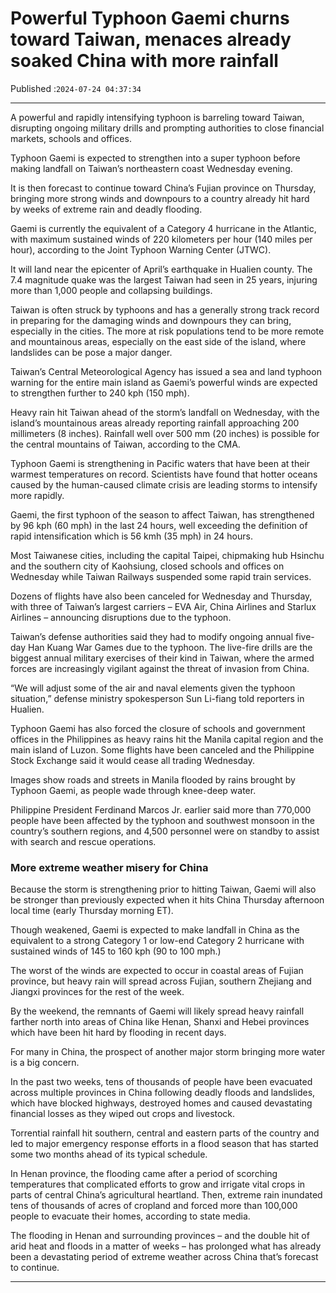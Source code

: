 # Powerful Typhoon Gaemi churns toward Taiwan, menaces already soaked China with more rainfall

Published :`2024-07-24 04:37:34`

---

A powerful and rapidly intensifying typhoon is barreling toward Taiwan, disrupting ongoing military drills and prompting authorities to close financial markets, schools and offices.

Typhoon Gaemi is expected to strengthen into a super typhoon before making landfall on Taiwan’s northeastern coast Wednesday evening.

It is then forecast to continue toward China’s Fujian province on Thursday, bringing more strong winds and downpours to a country already hit hard by weeks of extreme rain and deadly flooding.

Gaemi is currently the equivalent of a Category 4 hurricane in the Atlantic, with maximum sustained winds of 220 kilometers per hour (140 miles per hour), according to the Joint Typhoon Warning Center (JTWC).

It will land near the epicenter of April’s earthquake in Hualien county. The 7.4 magnitude quake was the largest Taiwan had seen in 25 years, injuring more than 1,000 people and collapsing buildings.

Taiwan is often struck by typhoons and has a generally strong track record in preparing for the damaging winds and downpours they can bring, especially in the cities. The more at risk populations tend to be more remote and mountainous areas, especially on the east side of the island, where landslides can be pose a major danger.

Taiwan’s Central Meteorological Agency has issued a sea and land typhoon warning for the entire main island as Gaemi’s powerful winds are expected to strengthen further to 240 kph (150 mph).

Heavy rain hit Taiwan ahead of the storm’s landfall on Wednesday, with the island’s mountainous areas already reporting rainfall approaching 200 millimeters (8 inches). Rainfall well over 500 mm (20 inches) is possible for the central mountains of Taiwan, according to the CMA.

Typhoon Gaemi is strengthening in Pacific waters that have been at their warmest temperatures on record. Scientists have found that hotter oceans caused by the human-caused climate crisis are leading storms to intensify more rapidly.

Gaemi, the first typhoon of the season to affect Taiwan, has strengthened by 96 kph (60 mph) in the last 24 hours, well exceeding the definition of rapid intensification which is 56 kmh (35 mph) in 24 hours.

Most Taiwanese cities, including the capital Taipei, chipmaking hub Hsinchu and the southern city of Kaohsiung, closed schools and offices on Wednesday while Taiwan Railways suspended some rapid train services.

Dozens of flights have also been canceled for Wednesday and Thursday, with three of Taiwan’s largest carriers – EVA Air, China Airlines and Starlux Airlines – announcing disruptions due to the typhoon.

Taiwan’s defense authorities said they had to modify ongoing annual five-day Han Kuang War Games due to the typhoon. The live-fire drills are the biggest annual military exercises of their kind in Taiwan, where the armed forces are increasingly vigilant against the threat of invasion from China.

“We will adjust some of the air and naval elements given the typhoon situation,” defense ministry spokesperson Sun Li-fiang told reporters in Hualien.

Typhoon Gaemi has also forced the closure of schools and government offices in the Philippines as heavy rains hit the Manila capital region and the main island of Luzon. Some flights have been canceled and the Philippine Stock Exchange said it would cease all trading Wednesday.

Images show roads and streets in Manila flooded by rains brought by Typhoon Gaemi, as people wade through knee-deep water.

Philippine President Ferdinand Marcos Jr. earlier said more than 770,000 people have been affected by the typhoon and southwest monsoon in the country’s southern regions, and 4,500 personnel were on standby to assist with search and rescue operations.

### More extreme weather misery for China

Because the storm is strengthening prior to hitting Taiwan, Gaemi will also be stronger than previously expected when it hits China Thursday afternoon local time (early Thursday morning ET).

Though weakened, Gaemi is expected to make landfall in China as the equivalent to a strong Category 1 or low-end Category 2 hurricane with sustained winds of 145 to 160 kph (90 to 100 mph.)

The worst of the winds are expected to occur in coastal areas of Fujian province, but heavy rain will spread across Fujian, southern Zhejiang and Jiangxi provinces for the rest of the week.

By the weekend, the remnants of Gaemi will likely spread heavy rainfall farther north into areas of China like Henan, Shanxi and Hebei provinces which have been hit hard by flooding in recent days.

For many in China, the prospect of another major storm bringing more water is a big concern.

In the past two weeks, tens of thousands of people have been evacuated across multiple provinces in China following deadly floods and landslides, which have blocked highways, destroyed homes and caused devastating financial losses as they wiped out crops and livestock.

Torrential rainfall hit southern, central and eastern parts of the country and led to major emergency response efforts in a flood season that has started some two months ahead of its typical schedule.

In Henan province, the flooding came after a period of scorching temperatures that complicated efforts to grow and irrigate vital crops in parts of central China’s agricultural heartland. Then, extreme rain inundated tens of thousands of acres of cropland and forced more than 100,000 people to evacuate their homes, according to state media.

The flooding in Henan and surrounding provinces – and the double hit of arid heat and floods in a matter of weeks – has prolonged what has already been a devastating period of extreme weather across China that’s forecast to continue.

---

